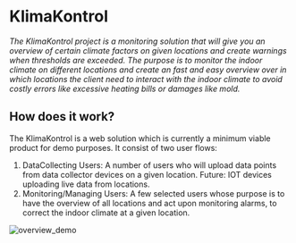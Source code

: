 # KlimaKontrol

_The KlimaKontrol project is a monitoring solution that will give you an overview of certain climate factors on given locations and create warnings when thresholds are exceeded.
The purpose is to monitor the indoor climate on different locations and create an fast and easy overview over in which locations the client need to interact with the indoor climate to avoid costly errors like excessive heating bills or damages like mold._

## How does it work?
The KlimaKontrol is a web solution which is currently a minimum viable product for demo purposes. 
It consist of two user flows:
1. DataCollecting Users: A number of users who will upload data points from data collector devices on a given location. Future: IOT devices uploading live data from locations.
2. Monitoring/Managing Users: A few selected users whose purpose is to have the overview of all locations and act upon monitoring alarms, to correct the indoor climate at a given location. 

![overview_demo](https://github.com/user-attachments/assets/1d24fd69-07c7-455c-8172-d07486b7fa17)

